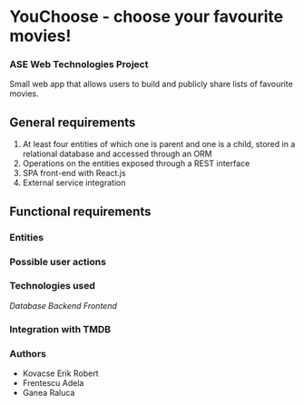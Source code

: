 
# YouChoose - choose your favourite movies!

### ASE Web Technologies Project
Small web app that allows users to build and publicly share lists of favourite movies. 

## General requirements
1. At least four entities of which one is parent and one is  a child, stored in a relational database and accessed through an ORM
2. Operations on the entities exposed through a REST interface
3. SPA front-end with React.js
4. External service integration

## Functional requirements
### Entities

### Possible user actions

### Technologies used
*Database*
*Backend*
*Frontend*

### Integration with TMDB
### Authors
- Kovacse Erik Robert
- Frentescu Adela
- Ganea Raluca